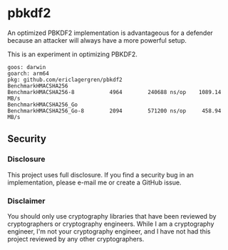 # pbkdf2
An optimized PBKDF2 implementation is advantageous for a defender
because an attacker will always have a more powerful setup.

This is an experiment in optimizing PBKDF2.

```
goos: darwin
goarch: arm64
pkg: github.com/ericlagergren/pbkdf2
BenchmarkHMACSHA256
BenchmarkHMACSHA256-8      	    4964	    240688 ns/op	1089.14 MB/s
BenchmarkHMACSHA256_Go
BenchmarkHMACSHA256_Go-8   	    2094	    571200 ns/op	 458.94 MB/s
```

## Security

### Disclosure

This project uses full disclosure. If you find a security bug in
an implementation, please e-mail me or create a GitHub issue.

### Disclaimer

You should only use cryptography libraries that have been
reviewed by cryptographers or cryptography engineers. While I am
a cryptography engineer, I'm not your cryptography engineer, and
I have not had this project reviewed by any other cryptographers.
